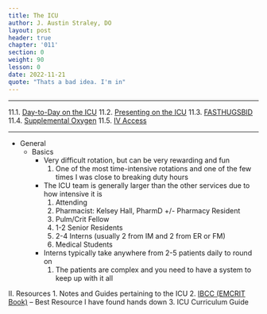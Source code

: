 ```yaml
---
title: The ICU
author: J. Austin Straley, DO
layout: post
header: true
chapter: '011'
section: 0
weight: 90
lesson: 0
date: 2022-11-21
quote: "Thats a bad idea. I'm in"
---
```


<hr>

11.1. [Day-to-Day on the ICU][1]
11.2. [Presenting on the ICU][2]
11.3. [FASTHUGSBID][3]
11.4. [Supplemental Oxygen][4]
11.5. [IV Access][5]
<hr>


- General
    - Basics
        - Very difficult rotation, but can be very rewarding and fun
			1. One of the most time-intensive rotations and one of the few times I was close to breaking duty hours
        - The ICU team is generally larger than the other services due to how intensive it is
			1. Attending
			2. Pharmacist: Kelsey Hall, PharmD +/- Pharmacy Resident
			3. Pulm/Crit Fellow
			4. 1-2 Senior Residents
			5. 2-4 Interns (usually 2 from IM and 2 from ER or FM)
			6. Medical Students
        - Interns typically take anywhere from 2-5 patients daily to round on
			1. The patients are complex and you need to have a system to keep up with it all


II. Resources
	1. Notes and Guides pertaining to the ICU
	2. [IBCC (EMCRIT Book)][6] – Best Resource I have found hands down
	3. ICU Curriculum Guide

[1]: /internguidepages/chapter11/1-day-to-day-icu/
[2]: /internguidepages/chapter11/2-icu-presentations/
[3]: /internguidepages/chapter11/3-FASTHUGSBID/
[4]: /internguidepages/chapter11/4-supplemental-o2/
[5]: /internguidepages/chapter11/5-iv-access/
[6]: https://emcrit.org/ibcc/toc/